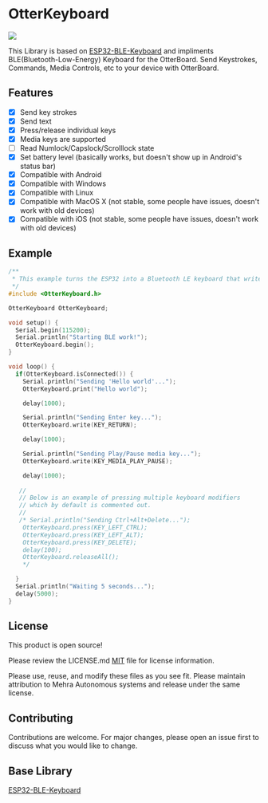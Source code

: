 # OtterKeyboard
![](https://github.com/Vishal01Mehra/OtterKeyBoard/blob/main/Resource/otterKeyBoard.jpg)

This Library is based on [ESP32-BLE-Keyboard](https://github.com/T-vK/ESP32-BLE-Keyboard) and impliments BLE(Bluetooth-Low-Energy) Keyboard for the OtterBoard. Send Keystrokes, Commands, Media Controls, etc to your device with OtterBoard.

## Features

 - [x] Send key strokes
 - [x] Send text
 - [x] Press/release individual keys
 - [x] Media keys are supported
 - [ ] Read Numlock/Capslock/Scrolllock state
 - [x] Set battery level (basically works, but doesn't show up in Android's status bar)
 - [x] Compatible with Android
 - [x] Compatible with Windows
 - [x] Compatible with Linux
 - [x] Compatible with MacOS X (not stable, some people have issues, doesn't work with old devices)
 - [x] Compatible with iOS (not stable, some people have issues, doesn't work with old devices)

## Example

``` C++
/**
 * This example turns the ESP32 into a Bluetooth LE keyboard that writes the words, presses Enter, presses a media key and then Ctrl+Alt+Delete
 */
#include <OtterKeyboard.h>

OtterKeyboard OtterKeyboard;

void setup() {
  Serial.begin(115200);
  Serial.println("Starting BLE work!");
  OtterKeyboard.begin();
}

void loop() {
  if(OtterKeyboard.isConnected()) {
    Serial.println("Sending 'Hello world'...");
    OtterKeyboard.print("Hello world");

    delay(1000);

    Serial.println("Sending Enter key...");
    OtterKeyboard.write(KEY_RETURN);

    delay(1000);

    Serial.println("Sending Play/Pause media key...");
    OtterKeyboard.write(KEY_MEDIA_PLAY_PAUSE);

    delay(1000);
    
   //
   // Below is an example of pressing multiple keyboard modifiers 
   // which by default is commented out. 
   // 
   /* Serial.println("Sending Ctrl+Alt+Delete...");
    OtterKeyboard.press(KEY_LEFT_CTRL);
    OtterKeyboard.press(KEY_LEFT_ALT);
    OtterKeyboard.press(KEY_DELETE);
    delay(100);
    OtterKeyboard.releaseAll();
    */

  }
  Serial.println("Waiting 5 seconds...");
  delay(5000);
}
```
## License
This product is open source!

Please review the LICENSE.md [MIT](https://choosealicense.com/licenses/mit/) file for license information.

Please use, reuse, and modify these files as you see fit. Please maintain attribution to Mehra Autonomous systems and release under the same license.

## Contributing
Contributions are welcome. For major changes, please open an issue first to discuss what you would like to change.

## Base Library 
[ESP32-BLE-Keyboard](https://github.com/T-vK/ESP32-BLE-Keyboard)

